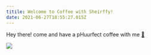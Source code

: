 ```yaml
---
titile: Welcome to Coffee with Sheirffy!
date: 2021-06-27T18:55:27.015Z
---
```



Hey there! come and have a pHuurfect coffee with me [🐾](https://emojipedia.org/paw-prints/)

![](/img/kittycopi.gif)